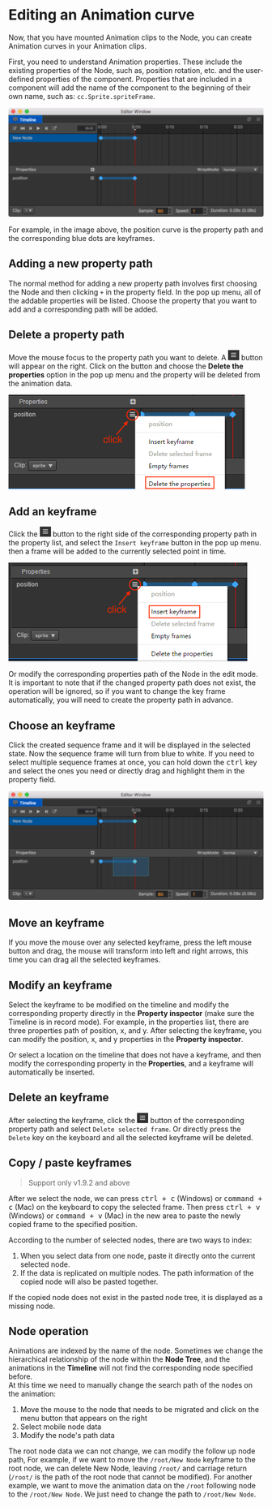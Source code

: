 # Editing an Animation curve

Now, that you have mounted Animation clips to the Node, you can create Animation
curves in your Animation clips.

First, you need to understand Animation properties. These include the existing properties of the Node, such as, position rotation, etc. and the user-defined properties of the component.
Properties that are included in a component will add the name of the component to the beginning of their own name, such as: `cc.Sprite.spriteFrame`.

![Animation Curve](animation-curve/main.jpg)

For example, in the image above, the position curve is the property path and the
corresponding blue dots are keyframes.

## Adding a new property path

The normal method for adding a new property path involves first choosing the Node
and then clicking `+` in the property field. In the pop up menu, all
of the addable properties will be listed. Choose the property that you want to add and a corresponding path will be added.

## Delete a property path

Move the mouse focus to the property path you want to delete. A ![](animation-curve/more.png) button will appear on the right. Click on the button and choose the **Delete the properties** option in the pop up menu and the property will be deleted from the animation data.

![](animation-curve/delete.png)

## Add an keyframe

Click the ![](animation-curve/more.png) button to the right side of the corresponding property path in the property list, and select the `Insert keyframe` button in the pop up menu. then a frame will be added to the currently selected point in time.

![add](animation-curve/add.png)

Or modify the corresponding properties path of the Node in the edit mode.
It is important to note that if the changed property path does not exist, the operation will be ignored, so if you want to change the key frame automatically, you will need to create the property path in advance.

## Choose an keyframe

Click the created sequence frame and it will be displayed in the selected state. Now the sequence frame will turn from blue to white. If you need to select multiple sequence frames at once, you can hold down the <kbd>ctrl</kbd> key and select the ones you need or directly drag and highlight them in the property field.

![selected](animation-curve/selected.jpg)

## Move an keyframe

If you move the mouse over any selected keyframe, press the left mouse button and drag, the mouse will transform into left and right arrows, this time you can drag all the selected keyframes.

## Modify an keyframe

Select the keyframe to be modified on the timeline and modify the corresponding property directly in the **Property inspector** (make sure the Timeline is in record mode). For example, in the properties list, there are three properties path of position, x, and y. After selecting the keyframe, you can modify the position, x, and y properties in the **Property inspector**.

Or select a location on the timeline that does not have a keyframe, and then modify the corresponding property in the **Properties**, and a keyframe will automatically be inserted.

## Delete an keyframe

After selecting the keyframe, click the ![](animation-curve/more.png) button of the corresponding property path and select `Delete selected frame`. Or directly press the `Delete` key on the keyboard and all the selected keyframe will be deleted.

## Copy / paste keyframes

> Support only v1.9.2 and above

After we select the node, we can press <kbd>ctrl + c</kbd> (Windows) or <kbd>command + c</kbd> (Mac) on the keyboard to copy the selected frame.
Then press <kbd>ctrl + v</kbd> (Windows) or <kbd>command + v</kbd> (Mac) in the new area to paste the newly copied frame to the specified position.

According to the number of selected nodes, there are two ways to index:

1. When you select data from one node, paste it directly onto the current selected node.
2. If the data is replicated on multiple nodes. The path information of the copied node will also be pasted together.

If the copied node does not exist in the pasted node tree, it is displayed as a missing node.

## Node operation

Animations are indexed by the name of the node. Sometimes we change the hierarchical relationship of the node within the **Node Tree**, and the animations in the **Timeline** will not find the corresponding node specified before.<br>
At this time we need to manually change the search path of the nodes on the animation:

1. Move the mouse to the node that needs to be migrated and click on the menu button that appears on the right
2. Select mobile node data
3. Modify the node's path data

The root node data we can not change, we can modify the follow up node path, For example, if we want to move the `/root/New Node` keyframe to the root node, we can delete New Node, leaving `/root/` and carriage return (`/root/` is the path of the root node that cannot be modified). For another example, we want to move the animation data on the `/root` following node to the `/root/New Node`. We just need to change the path to `/root/New Node`.